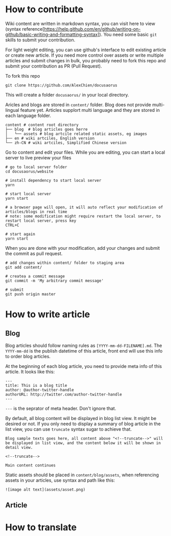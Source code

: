 # How to contribute

Wiki content are written in markdown syntax, you can visit here to view (syntax reference[https://help.github.com/en/github/writing-on-github/basic-writing-and-formatting-syntax]).  You need some basic `git` skills to submit your contribution.

For light weight editing, you can use github's interface to edit existing article or create new article.  If you need more control over assets or write multiple articles and submit changes in bulk, you probably need to fork this repo and submit your contribution as PR (Pull Request).

To fork this repo  

`git clone https://github.com/AlexChien/docusaorus`

This will create a folder `docusaorus/` in your local directory.

Aricles and blogs are stored in `content/` folder.  Blog does not provide multi-lingual feature yet.  Articles supplort multi language and they are stored in each language folder.  

```
content # content root directory
├── blog  # blog articles goes herre
│   └── assets # blog artcile related static assets, eg images
├── en # wiki artciles, English version
└── zh-CN # wiki artciles, Simplified Chinese version
```

Go to content and edit your files.  While you are editing, you can start a local server to live preview your files

```
# go to local server folder
cd docusaorus/website

# install dependency to start local server
yarn

# start local server
yarn start

# a browser page will open, it will auto reflect your modification of articles/blogs in real time
# note: some modification might require restart the local server, to restart local server, press key
CTRL+C

# start again
yarn start
```

When you are done with your modification, add your changes and submit the commit as pull request.

```
# add changes within content/ folder to staging area
git add content/

# createa a commit message
git commit -m 'My arbitrary commit message'

# submit
git push origin master
```

# How to write article

## Blog

Blog articles should follow naming rules as `[YYYY-mm-dd-FILENAME].md`.  The `YYYY-mm-dd` is the publish datetime of this article, front end will use this info to order blog articles.

At the beginning of each blog article, you need to provide meta info of this article.  It looks like this:

```
---
title: This is a blog title
author: @author-twitter-handle
authorURL: http://twitter.com/author-twitter-handle
---
```

`---` is the seprator of meta header.  Don't ignore that.

By default, all blog content will be displayed in blog list view.  It might be desired or not.  If you only need to display a summary of blog article in the list view, you can use `truncate` syntax sugar to achieve that.

```
Blog sample texts goes here, all content above "<!--truncate-->" will be displayed in list view, and the content below it will be shown in detail view.

<!--truncate-->

Main content continues
```

Static assets should be placed in `content/blog/assets`, when referencing assets in your articles, use syntax and path like this:

```
![image alt text](assets/asset.png)
```

## Article

# How to translate
